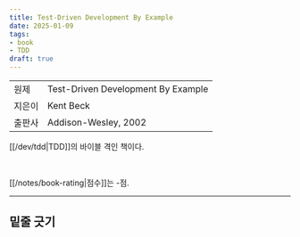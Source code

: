 ```yaml
---
title: Test-Driven Development By Example
date: 2025-01-09
tags:
- book
- TDD
draft: true
---
```


| | |
| --- | --- |
| 원제 | Test-Driven Development By Example |
| 지은이 | Kent Beck |
| 출판사 | Addison-Wesley, 2002 |


[[/dev/tdd|TDD]]의 바이블 격인 책이다.

<BR />

[[/notes/book-rating|점수]]는 -점.

---
## 밑줄 긋기
